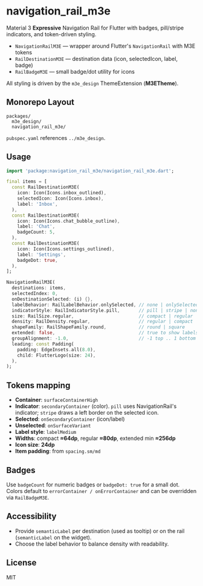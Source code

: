 # navigation_rail_m3e

Material 3 **Expressive** Navigation Rail for Flutter with badges, pill/stripe indicators, and token-driven styling.

- `NavigationRailM3E` — wrapper around Flutter's `NavigationRail` with M3E tokens
- `RailDestinationM3E` — destination data (icon, selectedIcon, label, badge)
- `RailBadgeM3E` — small badge/dot utility for icons

All styling is driven by the `m3e_design` ThemeExtension (**M3ETheme**).

## Monorepo Layout

```
packages/
  m3e_design/
  navigation_rail_m3e/
```

`pubspec.yaml` references `../m3e_design`.

## Usage

```dart
import 'package:navigation_rail_m3e/navigation_rail_m3e.dart';

final items = [
  const RailDestinationM3E(
    icon: Icon(Icons.inbox_outlined),
    selectedIcon: Icon(Icons.inbox),
    label: 'Inbox',
  ),
  const RailDestinationM3E(
    icon: Icon(Icons.chat_bubble_outline),
    label: 'Chat',
    badgeCount: 5,
  ),
  const RailDestinationM3E(
    icon: Icon(Icons.settings_outlined),
    label: 'Settings',
    badgeDot: true,
  ),
];

NavigationRailM3E(
  destinations: items,
  selectedIndex: 0,
  onDestinationSelected: (i) {},
  labelBehavior: RailLabelBehavior.onlySelected, // none | onlySelected | alwaysShow
  indicatorStyle: RailIndicatorStyle.pill,       // pill | stripe | none
  size: RailSize.regular,                        // compact | regular
  density: RailDensity.regular,                  // regular | compact
  shapeFamily: RailShapeFamily.round,            // round | square
  extended: false,                               // true to show labels permanently (wide rail)
  groupAlignment: -1.0,                          // -1 top .. 1 bottom
  leading: const Padding(
    padding: EdgeInsets.all(8.0),
    child: FlutterLogo(size: 24),
  ),
);
```

## Tokens mapping

- **Container**: `surfaceContainerHigh`
- **Indicator**: `secondaryContainer` (color). `pill` uses NavigationRail's indicator; `stripe` draws a left border on the selected icon.
- **Selected**: `onSecondaryContainer` (icon/label)
- **Unselected**: `onSurfaceVariant`
- **Label style**: `labelMedium`
- **Widths**: compact **≈64dp**, regular **≈80dp**, extended min **≈256dp**
- **Icon size**: **24dp**
- **Item padding**: from `spacing.sm/md`

## Badges

Use `badgeCount` for numeric badges or `badgeDot: true` for a small dot. Colors default to `errorContainer / onErrorContainer` and can be overridden via `RailBadgeM3E`.

## Accessibility

- Provide `semanticLabel` per destination (used as tooltip) or on the rail (`semanticLabel` on the widget).
- Choose the label behavior to balance density with readability.

## License

MIT

